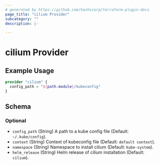 ```yaml
---
# generated by https://github.com/hashicorp/terraform-plugin-docs
page_title: "cilium Provider"
subcategory: ""
description: |-
  
---
```


# cilium Provider

## Example Usage

```terraform
provider "cilium" {
  config_path = "${path.module}/kubeconfig"
}
```

<!-- schema generated by tfplugindocs -->

## Schema

### Optional

- `config_path` (String) A path to a kube config file (Default: `~/.kube/config`).
- `context` (String) Context of kubeconfig file (Default: `default context`).
- `namespace` (String) Namespace to install cilium (Default: `kube-system`).
- `helm_release` (String) Helm release of cilium installation (Default: `cilium`).
